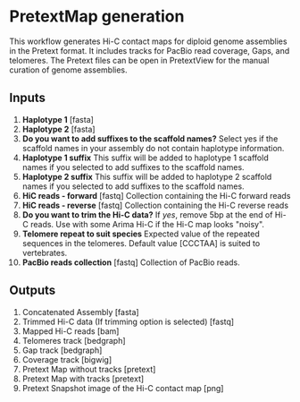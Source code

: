 # PretextMap generation

This workflow generates Hi-C contact maps for diploid genome assemblies in the Pretext format. It includes tracks for PacBio read coverage, Gaps, and telomeres. The Pretext files can be open in PretextView for the manual curation of genome assemblies. 


## Inputs

1. **Haplotype 1** [fasta]
2. **Haplotype 2** [fasta]
3. **Do you want to add suffixes to the scaffold names?** Select yes if the scaffold names in your assembly do not contain haplotype information.
4. **Haplotype 1 suffix** This suffix will be added to haplotype 1 scaffold names if you selected to add suffixes to the scaffold names.
5. **Haplotype 2 suffix** This suffix will be added to haplotype 2 scaffold names if you selected to add suffixes to the scaffold names.
6. **HiC reads - forward**  [fastq] Collection containing the Hi-C forward reads
7. **HiC reads - reverse**  [fastq] Collection containing the Hi-C reverse reads
8. **Do you want to trim the Hi-C data?** If *yes*, remove 5bp at the end of Hi-C reads. Use with some Arima Hi-C if the Hi-C map looks "noisy".
9. **Telomere repeat to suit species** Expected value of the repeated sequences in the telomeres. Default value [CCCTAA] is suited to vertebrates.
10. **PacBio reads collection** [fastq] Collection of PacBio reads.


## Outputs

1. Concatenated Assembly [fasta]
2. Trimmed Hi-C data (If trimming option is selected) [fastq]
3. Mapped Hi-C reads [bam]
4. Telomeres track [bedgraph]
5. Gap track [bedgraph] 
6. Coverage track [bigwig]
7. Pretext Map without tracks [pretext]
8. Pretext Map with tracks [pretext]
9. Pretext Snapshot image of the Hi-C contact map [png]